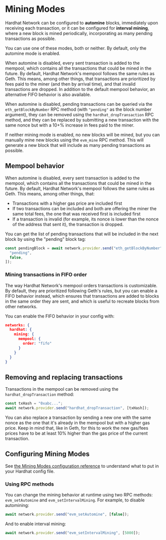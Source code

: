 # Mining Modes

Hardhat Network can be configured to **automine** blocks, immediately upon receiving each transaction, or it can be configured for **interval mining**, where a new block is mined periodically, incorporating as many pending transactions as possible.

You can use one of these modes, both or neither. By default, only the automine mode is enabled.

When automine is disabled, every sent transaction is added to the mempool, which contains all the transactions that could be mined in the future. By default, Hardhat Network's mempool follows the same rules as Geth. This means, among other things, that transactions are prioritized by fees paid to the miner (and then by arrival time), and that invalid transactions are dropped. In addition to the default mempool behavior, an alternative FIFO behavior is also available.

When automine is disabled, pending transactions can be queried via the `eth_getBlockByNumber` RPC method (with `"pending"` as the block number argument), they can be removed using the `hardhat_dropTransaction` RPC method, and they can be replaced by submitting a new transaction with the same nonce but with a 10+% increase in fees paid to the miner.

If neither mining mode is enabled, no new blocks will be mined, but you can manually mine new blocks using the `evm_mine` RPC method. This will generate a new block that will include as many pending transactions as possible.

## Mempool behavior

When automine is disabled, every sent transaction is added to the mempool, which contains all the transactions that could be mined in the future. By default, Hardhat Network's mempool follows the same rules as Geth. This means, among other things, that:

- Transactions with a higher gas price are included first
- If two transactions can be included and both are offering the miner the same total fees, the one that was received first is included first
- If a transaction is invalid (for example, its nonce is lower than the nonce of the address that sent it), the transaction is dropped.

You can get the list of pending transactions that will be included in the next block by using the "pending" block tag:

```js
const pendingBlock = await network.provider.send("eth_getBlockByNumber", [
  "pending",
  false,
]);
```

### Mining transactions in FIFO order

The way Hardhat Network's mempool orders transactions is customizable. By default, they are prioritized following Geth's rules, but you can enable a FIFO behavior instead, which ensures that transactions are added to blocks in the same order they are sent, and which is useful to recreate blocks from other networks.

You can enable the FIFO behavior in your config with:

```json
networks: {
  hardhat: {
    mining: {
      mempool: {
        order: "fifo"
      }
    }
  }
}
```

## Removing and replacing transactions

Transactions in the mempool can be removed using the `hardhat_dropTransaction` method:

```js
const txHash = "0xabc...";
await network.provider.send("hardhat_dropTransaction", [txHash]);
```

You can also replace a transaction by sending a new one with the same nonce as the one that it's already in the mempool but with a higher gas price. Keep in mind that, like in Geth, for this to work the new gas/fees prices have to be at least 10% higher than the gas price of the current transaction.

## Configuring Mining Modes

See [the Mining Modes configuration reference](../reference/README.md#mining-modes) to understand what to put in your Hardhat config file.

### Using RPC methods

You can change the mining behavior at runtime using two RPC methods: `evm_setAutomine` and `evm_setIntervalMining`. For example, to disable automining:

```js
await network.provider.send("evm_setAutomine", [false]);
```

And to enable interval mining:

```js
await network.provider.send("evm_setIntervalMining", [5000]);
```
